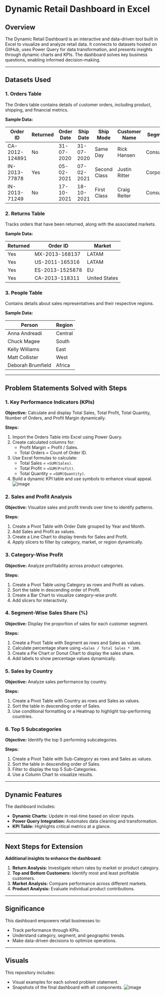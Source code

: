 # Dynamic Retail Dashboard in Excel

## Overview
The Dynamic Retail Dashboard is an interactive and data-driven tool built in Excel to visualize and analyze retail data. It connects to datasets hosted on GitHub, uses Power Query for data transformation, and presents insights through dynamic charts and KPIs. The dashboard solves key business questions, enabling informed decision-making.

---

## Datasets Used

### 1. Orders Table
The Orders table contains details of customer orders, including product, shipping, and financial metrics.

**Sample Data:**

| Order ID       | Returned | Order Date | Ship Date | Ship Mode     | Customer Name  | Segment     | Country       | Market | Sales   | Profit  | Discount |
|----------------|----------|------------|-----------|---------------|----------------|-------------|---------------|--------|---------|---------|----------|
| CA-2012-124891 | No       | 31-07-2020 | 31-07-2020 | Same Day      | Rick Hansen    | Consumer    | United States | US     | 2309.65 | 762.18  | 0        |
| IN-2013-77878  | Yes      | 05-02-2021 | 07-02-2021 | Second Class  | Justin Ritter  | Corporate   | Australia     | APAC   | 3709.40 | -288.77 | 0.1      |
| IN-2013-71249  | No       | 17-10-2021 | 18-10-2021 | First Class   | Craig Reiter   | Consumer    | Australia     | APAC   | 5175.17 | 919.97  | 0.1      |

### 2. Returns Table
Tracks orders that have been returned, along with the associated markets.

**Sample Data:**

| Returned | Order ID       | Market     |
|----------|----------------|------------|
| Yes      | MX-2013-168137 | LATAM      |
| Yes      | US-2011-165316 | LATAM      |
| Yes      | ES-2013-1525878| EU         |
| Yes      | CA-2013-118311 | United States |

### 3. People Table
Contains details about sales representatives and their respective regions.

**Sample Data:**

| Person           | Region      |
|------------------|-------------|
| Anna Andreadi    | Central     |
| Chuck Magee      | South       |
| Kelly Williams   | East        |
| Matt Collister   | West        |
| Deborah Brumfield| Africa      |

---

## Problem Statements Solved with Steps

### 1. Key Performance Indicators (KPIs)
**Objective:** Calculate and display Total Sales, Total Profit, Total Quantity, Number of Orders, and Profit Margin dynamically.

**Steps:**
1. Import the Orders Table into Excel using Power Query.
2. Create calculated columns for:
   - Profit Margin = Profit / Sales.
   - Total Orders = Count of Order ID.
3. Use Excel formulas to calculate:
   - Total Sales = `=SUM(Sales)`.
   - Total Profit = `=SUM(Profit)`.
   - Total Quantity = `=SUM(Quantity)`.
4. Build a dynamic KPI table and use symbols to enhance visual appeal.
   ![image](https://github.com/user-attachments/assets/5cbea6c3-4715-4925-a59e-c4fa532a05b7)


### 2. Sales and Profit Analysis
**Objective:** Visualize sales and profit trends over time to identify patterns.

**Steps:**
1. Create a Pivot Table with Order Date grouped by Year and Month.
2. Add Sales and Profit as values.
3. Create a Line Chart to display trends for Sales and Profit.
4. Apply slicers to filter by category, market, or region dynamically.

### 3. Category-Wise Profit
**Objective:** Analyze profitability across product categories.

**Steps:**
1. Create a Pivot Table using Category as rows and Profit as values.
2. Sort the table in descending order of Profit.
3. Create a Bar Chart to visualize category-wise profit.
4. Add slicers for interactivity.

### 4. Segment-Wise Sales Share (%)
**Objective:** Display the proportion of sales for each customer segment.

**Steps:**
1. Create a Pivot Table with Segment as rows and Sales as values.
2. Calculate percentage share using `=Sales / Total Sales * 100`.
3. Create a Pie Chart or Donut Chart to display the sales share.
4. Add labels to show percentage values dynamically.

### 5. Sales by Country
**Objective:** Analyze sales performance by country.

**Steps:**
1. Create a Pivot Table with Country as rows and Sales as values.
2. Sort the table in descending order of Sales.
3. Use conditional formatting or a Heatmap to highlight top-performing countries.

### 6. Top 5 Subcategories
**Objective:** Identify the top 5 performing subcategories.

**Steps:**
1. Create a Pivot Table with Sub-Category as rows and Sales as values.
2. Sort the table in descending order of Sales.
3. Filter to display the top 5 Sub-Categories.
4. Use a Column Chart to visualize results.

---

## Dynamic Features
The dashboard includes:
- **Dynamic Charts:** Update in real-time based on slicer inputs.
- **Power Query Integration:** Automates data cleaning and transformation.
- **KPI Table:** Highlights critical metrics at a glance.

---

## Next Steps for Extension
**Additional insights to enhance the dashboard:**
1. **Return Analysis:** Investigate return rates by market or product category.
2. **Top and Bottom Customers:** Identify most and least profitable customers.
3. **Market Analysis:** Compare performance across different markets.
4. **Product Analysis:** Evaluate individual product contributions.

---

## Significance
This dashboard empowers retail businesses to:
- Track performance through KPIs.
- Understand category, segment, and geographic trends.
- Make data-driven decisions to optimize operations.

---

## Visuals
This repository includes:
- Visual examples for each solved problem statement.
- Snapshots of the final dashboard with all components.
  ![image](https://github.com/user-attachments/assets/513d1829-af5d-496e-af80-e8869ca1d6f8)


